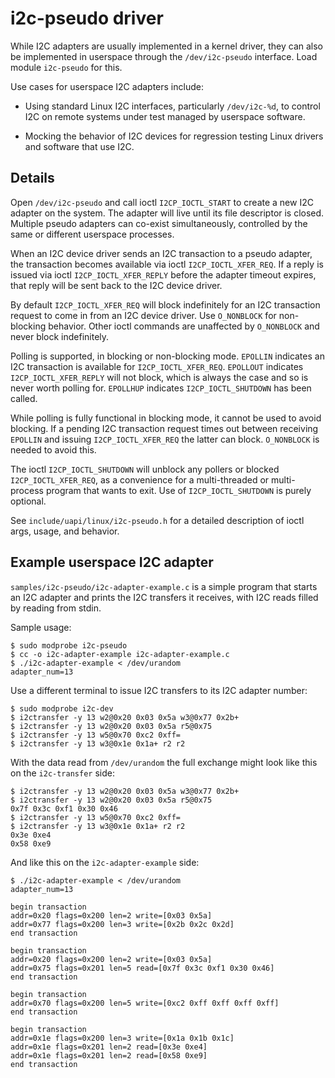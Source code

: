 # i2c-pseudo driver

While I2C adapters are usually implemented in a kernel driver, they can also be
implemented in userspace through the `/dev/i2c-pseudo` interface. Load module
`i2c-pseudo` for this.

Use cases for userspace I2C adapters include:

* Using standard Linux I2C interfaces, particularly `/dev/i2c-%d`, to control
  I2C on remote systems under test managed by userspace software.

* Mocking the behavior of I2C devices for regression testing Linux drivers and
  software that use I2C.

## Details

Open `/dev/i2c-pseudo` and call ioctl `I2CP_IOCTL_START` to create a new
I2C adapter on the system. The adapter will live until its file descriptor is
closed. Multiple pseudo adapters can co-exist simultaneously, controlled by the
same or different userspace processes.

When an I2C device driver sends an I2C transaction to a pseudo adapter, the
transaction becomes available via ioctl `I2CP_IOCTL_XFER_REQ`. If a reply is
issued via ioctl `I2CP_IOCTL_XFER_REPLY` before the adapter timeout expires,
that reply will be sent back to the I2C device driver.

By default `I2CP_IOCTL_XFER_REQ` will block indefinitely for an
I2C transaction request to come in from an I2C device driver. Use `O_NONBLOCK`
for non-blocking behavior. Other ioctl commands are unaffected by `O_NONBLOCK`
and never block indefinitely.

Polling is supported, in blocking or non-blocking mode. `EPOLLIN` indicates an
I2C transaction is available for `I2CP_IOCTL_XFER_REQ`. `EPOLLOUT` indicates
`I2CP_IOCTL_XFER_REPLY` will not block, which is always the case and so is
never worth polling for. `EPOLLHUP` indicates `I2CP_IOCTL_SHUTDOWN` has been
called.

While polling is fully functional in blocking mode, it cannot be used to avoid
blocking. If a pending I2C transaction request times out between receiving
`EPOLLIN` and issuing `I2CP_IOCTL_XFER_REQ` the latter can block.
`O_NONBLOCK` is needed to avoid this.

The ioctl `I2CP_IOCTL_SHUTDOWN` will unblock any pollers or blocked
`I2CP_IOCTL_XFER_REQ`, as a convenience for a multi-threaded or multi-process
program that wants to exit. Use of `I2CP_IOCTL_SHUTDOWN` is purely optional.

See `include/uapi/linux/i2c-pseudo.h` for a detailed description of ioctl
args, usage, and behavior.

## Example userspace I2C adapter

`samples/i2c-pseudo/i2c-adapter-example.c` is a simple program that starts an
I2C adapter and prints the I2C transfers it receives, with I2C reads filled by
reading from stdin.

Sample usage:

```
$ sudo modprobe i2c-pseudo
$ cc -o i2c-adapter-example i2c-adapter-example.c
$ ./i2c-adapter-example < /dev/urandom
adapter_num=13
```

Use a different terminal to issue I2C transfers to its I2C adapter number:

```
$ sudo modprobe i2c-dev
$ i2ctransfer -y 13 w2@0x20 0x03 0x5a w3@0x77 0x2b+
$ i2ctransfer -y 13 w2@0x20 0x03 0x5a r5@0x75
$ i2ctransfer -y 13 w5@0x70 0xc2 0xff=
$ i2ctransfer -y 13 w3@0x1e 0x1a+ r2 r2
```

With the data read from `/dev/urandom` the full exchange might look like this
on the `i2c-transfer` side:

```
$ i2ctransfer -y 13 w2@0x20 0x03 0x5a w3@0x77 0x2b+
$ i2ctransfer -y 13 w2@0x20 0x03 0x5a r5@0x75
0x7f 0x3c 0xf1 0x30 0x46
$ i2ctransfer -y 13 w5@0x70 0xc2 0xff=
$ i2ctransfer -y 13 w3@0x1e 0x1a+ r2 r2
0x3e 0xe4
0x58 0xe9
```

And like this on the `i2c-adapter-example` side:

```
$ ./i2c-adapter-example < /dev/urandom
adapter_num=13

begin transaction
addr=0x20 flags=0x200 len=2 write=[0x03 0x5a]
addr=0x77 flags=0x200 len=3 write=[0x2b 0x2c 0x2d]
end transaction

begin transaction
addr=0x20 flags=0x200 len=2 write=[0x03 0x5a]
addr=0x75 flags=0x201 len=5 read=[0x7f 0x3c 0xf1 0x30 0x46]
end transaction

begin transaction
addr=0x70 flags=0x200 len=5 write=[0xc2 0xff 0xff 0xff 0xff]
end transaction

begin transaction
addr=0x1e flags=0x200 len=3 write=[0x1a 0x1b 0x1c]
addr=0x1e flags=0x201 len=2 read=[0x3e 0xe4]
addr=0x1e flags=0x201 len=2 read=[0x58 0xe9]
end transaction
```
